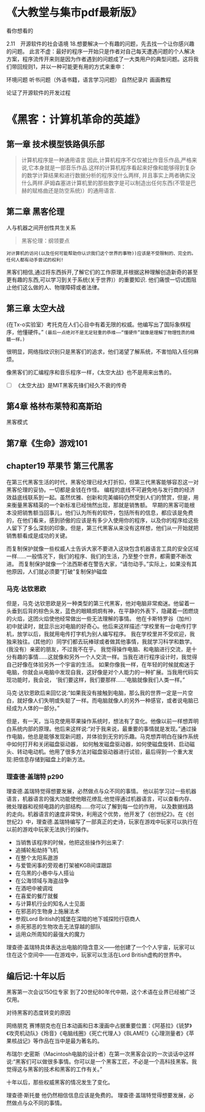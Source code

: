 
# 《大教堂与集市pdf最新版》
看你想看的

2.11　开源软件的社会语境
18.想要解决一个有趣的问题，先去找一个让你感兴趣的问题。
此言不虚：最好的程序一开始只是作者对自己每天遭遇问题的个人解决方案，程序流传开来则是因为作者遇到的问题成了一大类用户的典型问题。这将我们带回规则1，并以一种可能更有用的方式来重申：

环境问题
听书问题（外语书籍，语言学习问题）
自然纪录片
画画教程

论证了开源软件的开发过程


# 《黑客：计算机革命的英雄》

## 第一章 技术模型铁路俱乐部
>计算机程序是一种通用语言
因此,计算机程序不仅仅被比作音乐作品,严格来说,它本身就是一部音乐作品.这样的计算机程序看起来好像和能够得到复杂的数学计算结果和进行数据分析的程序没什么两样,
并且事实上两者确实没什么两样.萨姆森塞进计算机里的那些数字是可以制造出任何东西(不管是巴赫的赋格曲还是防空系统)）的通用语言.

## 第二章 黑客伦理
人与机器之间开创性共生关系

>黑客伦理：纲领要点
```
对计算机的访问(以及任何可能帮助你认识我们这个世界的事物))应该是不受限制的、完全的。任何人都有动手尝试的权利!
```

黑客们相信,通过将东西拆开,了解它们的工作原理,并根据这种理解创造新奇的甚至更有趣的东西,可以学习到关于系统(关于世界)）的重要知识.
他们痛恨一切试图阻止他们这么做的人、物理障碍或者法律。

## 第三章 太空大战
(在Tx-o实验室）考托克在人们心目中有着无限的权威。他编写出了国际象棋程序，他懂硬件。”
`(最后一点绝对不是无足轻重的恭维——“懂硬件”就像是理解了物理性质的精髓一样。)`

很明显，网络指纹识别只是黑客们的追求，他们渴望了解系统，不害怕陷入任何麻烦。

像黑客们的汇编程序和音乐程序一样，《太空大战》也不是用来出售的。

* [ ] 《太空大战》是MIT黑客先锋们经久不衰的传奇

## 第4章 格林布莱特和高斯珀
黑客模式


## 第7章《生命》游戏101



## chapter19 苹果节 第三代黑客
在第三代黑客生活的时代，黑客伦理已经大打折扣，但第三代黑客能够容忍这一对黑客伦理的妥协。一切都是金钱在作怪。
编程的底线不可避免地与发行商的经济效益底线联系到一起。虽然优雅、创新和完美编码仍然受到人们的赞赏，但是，用来衡量黑客精英的一个新标准已经悄然出现，那就是销售额。
早期的黑客可能根本没把销售额当回事儿，他们认为所有的软件，包括所有的信息，都应该是免费的，在他们看来，感到骄傲的应该是有多少入使用你的程序，以及你的程序给这些人留下了多么深刻的印象。但是，第三代黑客从来没有这样想，他们从一开始就把销售额看成是成功的关键。

而复制保护就像一些权威人士告诉大家不要进入这块包含机器语言工具的安全区域一样……一般情况下，我们的程序、我们的生活，乃至整个世界，都需要不断改进。
而复制保护就像一个法西斯者在警告大家，“请勿动手。”实际上，如果没有其他原因，人们就必须要“打破”复制保护磁盘

### 马克·达钦恩欧
但是，马克·达钦恩欧是另一种类型的第三代黑客，他对电脑非常痴迷。他留着一头垂到后背的棕色头发，蓝色的眼睛炯炯有神，在平静的外表下，隐藏着一团燃烧的火焰，这团火焰使他经常做出一些无法理解的事情。
他在卡斯特罗谷（加州）初中就读时，就显示出对电脑的好奇心。他后来这样描述:“学校里有一台电传打字机，放学以后，我就用电传打字机为别人编写程序。
我在学校里并不受欢迎，我独来独往。(其他的）同学们都去玩棒球或者做其他事情，我就学习科学和数学。(我没有）亲密的朋友，不过我不在乎。
我觉得操作电脑、和电脑进行交流，是十分有趣的事情……这就像和另外一个人交流一样。当我在进行程序设计时，我觉得自己好像在体验另外一个宇宙的生活。
如果你像我一样，在年轻的时候就痴迷于电脑，你就会从电脑中发现自我，这好像是对个人能力的一种扩展。当我用代码实现功能时，我会说，
‘我们要这样，我们要那样……’电脑就像我们人类一样。”

马克·达钦恩欧后来回忆说:“如果我没有接触到电脑，那么我的世界一定是一片空白，就好像人们失明或失聪了一样。而电脑就像人的另外一种感官，或者说电脑已经成为人体的一部分。”


但是，有一天，当马克使用苹果操作系统时，想法有了变化。他像以前一样想弄明白系统内部的原理。他后来这样说:“对于我来说，最重要的事情就是发现。”通过操作电脑，他总是能够发现新问题，并体验到无穷的乐趣。马克想弄明白在操作系统中如何打开和关闭磁盘驱动器，
如何触发磁盘驱动器，如何使磁盘旋转、启动磁头、转动电动机。他用了很多方法对磁盘驱动器进行试验，最后得到一个重大发现:把信息存储到磁盘上的新方法。

### 理查德·盖瑞特 p290
理查德.盖瑞特觉得想要发展，必然做点与众不同的事情。
他以前学习过一些机器语言，机器语言的强大功能使他眼花缭乱:他觉得通过机器语言，可以查看内存、微处理器和视频电路的内部结构……你可以了解到每一位的作用，
以及数据线路的走向。机器语言的速度非常快，利用这个优势，他开发了《创世纪2》。在《创世纪2》中，理查德.盖瑞特编写了一部真正的史诗，玩家在游戏中玩家可以执行在以前的游戏中玩家无法执行的操作。
- 当销售该程序的时候，他把这些操作列出来了:
- 追捕轮船劫持飞机
- 在整个太阳系遨游
- 与爱管闲事的旁观者打架被KGB间谍跟踪
- 在乌黑的小巷中与人搭讪
- 在公海领域与海盗战争
- 在酒吧中被调戏
- 在喜爱的餐厅就餐
- 与计算机行业的知名人士见面
- 在邪恶的生物身上施展法术
- 参观Lord British的城堡在深暗的地下城探险行窃商人
- 杀死邪恶的生物攻击无法穿越的部队
- 运用众所周知的最强大的魔力

理查德·盖瑞特具体表达出电脑的隐含意义——他创建了一个个人宇宙，玩家可以住在这个空间中——在游戏中，玩家可以生活在Lord British虚构的世界中。






## 编后记:十年以后
黑客第一次会议150位专家
到了20世纪80年代中期，这个术语在业界已经被广泛仅用。

对待黑客的态度转变的原因

网络朋克
赛博朋克也在日本动画和日本漫画中占据重要位置：《阿基拉》《铳梦》《攻壳机动队》《玲音》《电脑线圈》《死亡代理人》《BLAME!》《心理测量者》《苹果核战记》等作品在当中是最为著名的。


布瑞尔·史密斯（Macintosh电脑的设计者）在第一次黑客会议的一次谈话中这样说:“黑客们可以做很多事情。你可以是一个黑客工匠，不必是一个高科技黑客。我觉得这与黑客的技术和黑客的工作有关。”


十年以后，那些权威黑客的情况发生了变化。

理查德·斯托曼
他仍然相信信息应该是免费的。
理查德·盖瑞特觉得想要发展，必然做点与众不同的事情。





